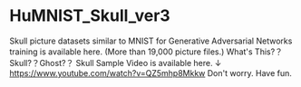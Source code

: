 # HuMNIST_Skull_ver3
Skull picture datasets similar to MNIST for Generative Adversarial Networks training is available here. (More than 19,000 picture files.) What's This?？ Skull?？Ghost?？
Skull Sample Video is available here. ↓
https://www.youtube.com/watch?v=QZ5mhp8Mkkw
Don't worry. Have fun.
